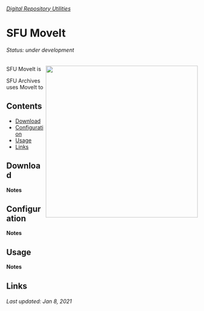 ###### [Digital Repository Utilities](../README.md)

# SFU MoveIt
###### Status: under development
<img align="right" width="400" src="../screenshots/sfu-moveit.png">

SFU MoveIt is

SFU Archives uses MoveIt to

## Contents
- [Download](#download)
- [Configuration](#configuration)
- [Usage](#usage)
- [Links](#links)


## Download

**Notes**

## Configuration

**Notes**

## Usage

**Notes**

## Links


###### Last updated: Jan 8, 2021
